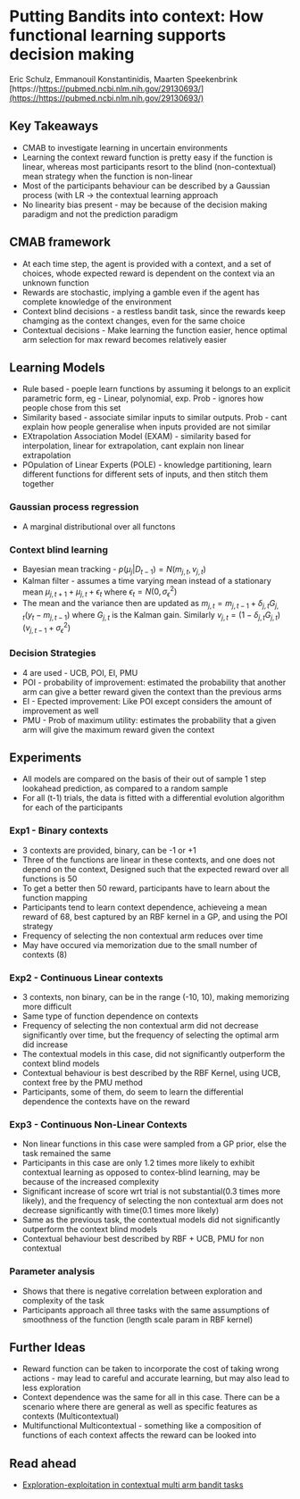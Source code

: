 # Putting Bandits into context: How functional learning supports decision making
Eric Schulz, Emmanouil Konstantinidis, Maarten Speekenbrink
[https://https://pubmed.ncbi.nlm.nih.gov/29130693/](https://https://pubmed.ncbi.nlm.nih.gov/29130693/)
## Key Takeaways

- CMAB to investigate learning in uncertain environments
- Learning the context reward function is pretty easy if the function is linear, whereas most participants resort to the blind (non-contextual) mean strategy when the function is non-linear
- Most of the participants behaviour can be described by a Gaussian process (with LR → the contextual learning approach
- No linearity bias present - may be because of the decision making paradigm and not the prediction paradigm

## CMAB framework

- At each time step, the agent is provided with a context, and a set of choices, whode expected reward is dependent on the context via an unknown function
- Rewards are stochastic, implying a gamble even if the agent has complete knowledge of the environment
- Context blind decisions - a restless bandit task, since the rewards keep chamging as the context changes, even for the same choice
- Contextual decisions - Make learning the function easier, hence optimal arm selection for max reward becomes relatively easier

## Learning Models

- Rule based - poeple learn functions by assuming it belongs to an explicit parametric form, eg - Linear, polynomial, exp. Prob - ignores how people chose from this set
- Similarity based - associate similar inputs to similar outputs. Prob - cant explain how people generalise when inputs provided are not similar
- EXtrapolation Association Model (EXAM) - similarity based for interpolation, linear for extrapolation, cant explain non linear extrapolation
- POpulation of Linear Experts (POLE) - knowledge partitioning, learn different functions for different sets of inputs, and then stitch them together

### Gaussian process regression

- A marginal distributional over all functons

### Context blind learning

- Bayesian mean tracking - $p(\mu_j|D_{t-1}) = N(m_{j, t}, v_{j,t})$
- Kalman filter - assumes a time varying mean instead of a stationary mean $\mu_{j, t+1} + \mu_{j, t} + \epsilon_t$ where $\epsilon_t = N(0, \sigma_{\epsilon}^2)$
- The mean and the variance then are updated as $m_{j,t} = m_{j, t-1} + \delta_{j, t}G_{j, t}(y_t - m_{j, t-1})$ where $G_{j, t}$  is the Kalman gain. Similarly $v_{j, t}= (1-\delta_{j, t}G_{j, t})(v_{j, t-1} + \sigma_{\epsilon}^2)$

### Decision Strategies

- 4 are used - UCB, POI, EI, PMU
- POI - probability of improvement: estimated the probability that another arm can give a better reward given the context than the previous arms
- EI - Epected improvement: Like POI except considers the amount of improvement as well
- PMU - Prob of maximum utility: estimates the probability that a given arm will give the maximum reward given the context

## Experiments

- All models are compared on the basis of their out of sample 1 step lookahead prediction, as compared to a random sample
- For all (t-1) trials, the data is fitted with a differential evolution algorithm for each of the participants

### Exp1 - Binary contexts

- 3 contexts are provided, binary, can be -1 or +1
- Three of the functions are linear in these contexts, and one does not depend on the context, Designed such that the expected reward over all functions is 50
- To get a better then 50 reward, participants have to learn about the function mapping
- Participants tend to learn context dependence, achieveing a mean reward of 68, best captured by an RBF kernel in a GP, and using the POI strategy
- Frequency of selecting the non contextual arm reduces over time
- May have occured via memorization due to the small number of contexts (8)

### Exp2 - Continuous Linear contexts

- 3 contexts, non binary, can be in the range (-10, 10), making memorizing more difficult
- Same type of function dependence on contexts
- Frequency of selecting the non contextual arm did not decrease significantly over time, but the frequency of selecting the optimal arm did increase
- The contextual models in this case, did not significantly outperform the context blind models
- Contextual behaviour is best described by the RBF Kernel, using UCB, context free by the PMU method
- Participants, some of them, do seem to learn the differential dependence the contexts have on the reward

### Exp3 - Continuous Non-Linear Contexts

- Non linear functions in this case were sampled from a GP prior, else the task remained the same
- Participants in this case are only 1.2 times more likely to exhibit contextual learning as opposed to contex-blind learning, may be because of the increased complexity
- Significant increase of score wrt trial is not substantial(0.3 times more likely), and the frequency of selecting the non contextual arm does not decrease significantly with time(0.1 times more likely)
- Same as the previous task, the contextual models did not significantly outperform the context blind models
- Contextual behaviour best described by RBF + UCB, PMU for non contextual

### Parameter analysis

- Shows that there is negative correlation between exploration and complexity of the task
- Participants approach all three tasks with the same assumptions of smoothness of the function (length scale param in RBF kernel)

## Further Ideas

- Reward function can be taken to incorporate the cost of taking wrong actions - may lead to careful and accurate learning, but may also lead to less exploration
- Context dependence was the same for all in this case. There can be a scenario where there are general as well as specific features as contexts (Multicontextual)
- Multifunctional Multicontextual - something like a composition of functions of each context affects the reward can be looked into

## Read ahead

- [Exploration-exploitation in contextual multi arm bandit tasks](https://http://cpilab.org/pubs/Schulz2015exploration.pdf)

